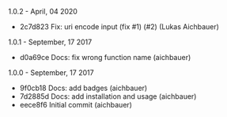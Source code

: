 1.0.2 - April, 04 2020

* 2c7d823 Fix: uri encode input (fix #1) (#2) (Lukas Aichbauer)

1.0.1 - September, 17 2017

 * d0a69ce Docs: fix wrong function name (aichbauer)

1.0.0 - September, 17 2017

 * 9f0cb18 Docs: add badges (aichbauer)
 * 7d2885d Docs: add installation and usage (aichbauer)
 * eece8f6 Initial commit (aichbauer)

